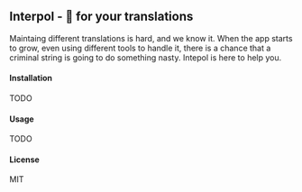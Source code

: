 ## Interpol - 🚓 for your translations

Maintaing different translations is hard, and we know it.
When the app starts to grow, even using different tools to handle it, there is a chance that a criminal string is going to do something nasty. Intepol is here to help you.

#### Installation

TODO

#### Usage

TODO

#### License

MIT
